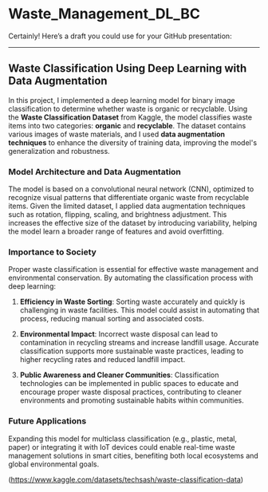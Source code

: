 # Waste_Management_DL_BC

Certainly! Here’s a draft you could use for your GitHub presentation:

---

## Waste Classification Using Deep Learning with Data Augmentation

In this project, I implemented a deep learning model for binary image classification to determine whether waste is organic or recyclable. Using the **Waste Classification Dataset** from Kaggle, the model classifies waste items into two categories: **organic** and **recyclable**. The dataset contains various images of waste materials, and I used **data augmentation techniques** to enhance the diversity of training data, improving the model's generalization and robustness.

### Model Architecture and Data Augmentation

The model is based on a convolutional neural network (CNN), optimized to recognize visual patterns that differentiate organic waste from recyclable items. Given the limited dataset, I applied data augmentation techniques such as rotation, flipping, scaling, and brightness adjustment. This increases the effective size of the dataset by introducing variability, helping the model learn a broader range of features and avoid overfitting.

### Importance to Society

Proper waste classification is essential for effective waste management and environmental conservation. By automating the classification process with deep learning:

1. **Efficiency in Waste Sorting**: Sorting waste accurately and quickly is challenging in waste facilities. This model could assist in automating that process, reducing manual sorting and associated costs.
  
2. **Environmental Impact**: Incorrect waste disposal can lead to contamination in recycling streams and increase landfill usage. Accurate classification supports more sustainable waste practices, leading to higher recycling rates and reduced landfill impact.
  
3. **Public Awareness and Cleaner Communities**: Classification technologies can be implemented in public spaces to educate and encourage proper waste disposal practices, contributing to cleaner environments and promoting sustainable habits within communities.

### Future Applications

Expanding this model for multiclass classification (e.g., plastic, metal, paper) or integrating it with IoT devices could enable real-time waste management solutions in smart cities, benefiting both local ecosystems and global environmental goals.



(https://www.kaggle.com/datasets/techsash/waste-classification-data)
